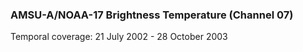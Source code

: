### AMSU-A/NOAA-17 Brightness Temperature (Channel 07)
Temporal coverage: 21 July 2002 - 28 October 2003
